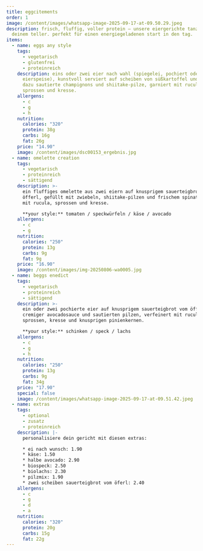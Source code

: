 ```yaml
---
title: eggcitements
order: 1
image: /content/images/whatsapp-image-2025-09-17-at-09.50.29.jpeg
description: frisch, fluffig, voller protein – unsere eiergerichte tanzen auf
  deinem teller. perfekt für einen energiegeladenen start in den tag.
items:
  - name: eggs any style
    tags:
      - vegetarisch
      - glutenfrei
      - proteinreich
    description: eins oder zwei eier nach wahl (spiegelei, pochiert oder
      eierspeise), kunstvoll serviert auf scheiben von süßkartoffel und avocado.
      dazu sautierte champignons und shiitake-pilze, garniert mit rucula,
      sprossen und kresse.
    allergens:
      - c
      - g
      - h
    nutrition:
      calories: "320"
      protein: 38g
      carbs: 16g
      fat: 26g
    price: "14.90"
    image: /content/images/dsc00153_ergebnis.jpg
  - name: omelette creation
    tags:
      - vegetarisch
      - proteinreich
      - sättigend
    description: >-
      ein fluffiges omelette aus zwei eiern auf knusprigem sauerteigbrot vom
      öfferl, gefüllt mit zwiebeln, shiitake-pilzen und frischem spinat. gekrönt
      mit rucula, sprossen und kresse.

      **your style:** tomaten / speckwürfeln / käse / avocado
    allergens:
      - c
      - g
    nutrition:
      calories: "250"
      protein: 13g
      carbs: 9g
      fat: 9g
    price: "16.90"
    image: /content/images/img-20250806-wa0005.jpg
  - name: beggs enedict
    tags:
      - vegetarisch
      - proteinreich
      - sättigend
    description: >-
      ein oder zwei pochierte eier auf knusprigem sauerteigbrot vom öfferl, mit
      cremiger avocadosauce und sautierten pilzen, verfeinert mit rucula,
      sprossen, kresse und knusprigen pinienkernen.

      **your style:** schinken / speck / lachs
    allergens:
      - c
      - g
      - h
    nutrition:
      calories: "250"
      protein: 13g
      carbs: 9g
      fat: 34g
    price: "17.90"
    special: false
    image: /content/images/whatsapp-image-2025-09-17-at-09.51.42.jpeg
  - name: extras
    tags:
      - optional
      - zusatz
      - proteinreich
    description: |-
      personalisiere dein gericht mit diesen extras:

      * ei nach wunsch: 1.90
      * käse: 1.50
      * halbe avocado: 2.90
      * biospeck: 2.50
      * biolachs: 2.30
      * pilzmix: 1.90
      * zwei scheiben sauerteigbrot vom öferl: 2.40
    allergens:
      - c
      - g
      - d
      - a
    nutrition:
      calories: "320"
      protein: 20g
      carbs: 15g
      fat: 22g
---
```

